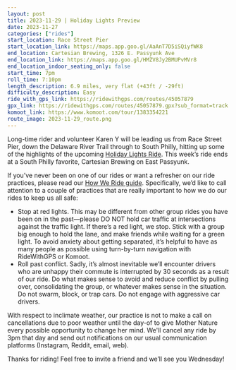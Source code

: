 ```yaml
---
layout: post
title: 2023-11-29 | Holiday Lights Preview
date: 2023-11-27
categories: ["rides"]
start_location: Race Street Pier
start_location_link: https://maps.app.goo.gl/AaAnT7D5iSQiyfWK8
end_location: Cartesian Brewing, 1326 E. Passyunk Ave
end_location_link: https://maps.app.goo.gl/HMZV8Jy2BMUPvMVr8
end_location_indoor_seating_only: false
start_time: 7pm
roll_time: 7:10pm
length_description: 6.9 miles, very flat (+43ft / -29ft)
difficulty_description: Easy
ride_with_gps_link: https://ridewithgps.com/routes/45057879
gpx_link: https://ridewithgps.com/routes/45057879.gpx?sub_format=track
komoot_link: https://www.komoot.com/tour/1383354221
route_image: 2023-11-29_route.png
---
```


Long-time rider and volunteer Karen Y will be leading us from Race Street Pier, down the Delaware River Trail through to South Philly, hitting up some of the highlights of the upcoming [Holiday Lights Ride](https://bicyclecoalition.org/events/holiday-lights-ride-2023/). This week’s ride ends at a South Philly favorite, Cartesian Brewing on East Passyunk. 

If you’ve never been on one of our rides or want a refresher on our ride practices, please read our [How We Ride guide](https://wednightrides.org/how-we-ride/). Specifically, we’d like to call attention to a couple of practices that are really important to how we do our rides to keep us all safe:
 
* Stop at red lights. This may be different from other group rides you have been on in the past—please DO NOT hold car traffic at intersections against the traffic light. If there’s a red light, we stop. Stick with a group big enough to hold the lane, and make friends while waiting for a green light. To avoid anxiety about getting separated, it’s helpful to have as many people as possible using turn-by-turn navigation with RideWithGPS or Komoot.
* Roll past conflict. Sadly, it’s almost inevitable we’ll encounter drivers who are unhappy their commute is interrupted by 30 seconds as a result of our ride. Do what makes sense to avoid and reduce conflict by pulling over, consolidating the group, or whatever makes sense in the situation. Do not swarm, block, or trap cars. Do not engage with aggressive car drivers.

With respect to inclimate weather, our practice is not to make a call on cancellations due to poor weather until the day-of to give Mother Nature every possible opportunity to change her mind. We'll cancel any ride by 3pm that day and send out notifications on our usual communication platforms (Instagram, Reddit, email, web). 

Thanks for riding! Feel free to invite a friend and we’ll see you Wednesday!

